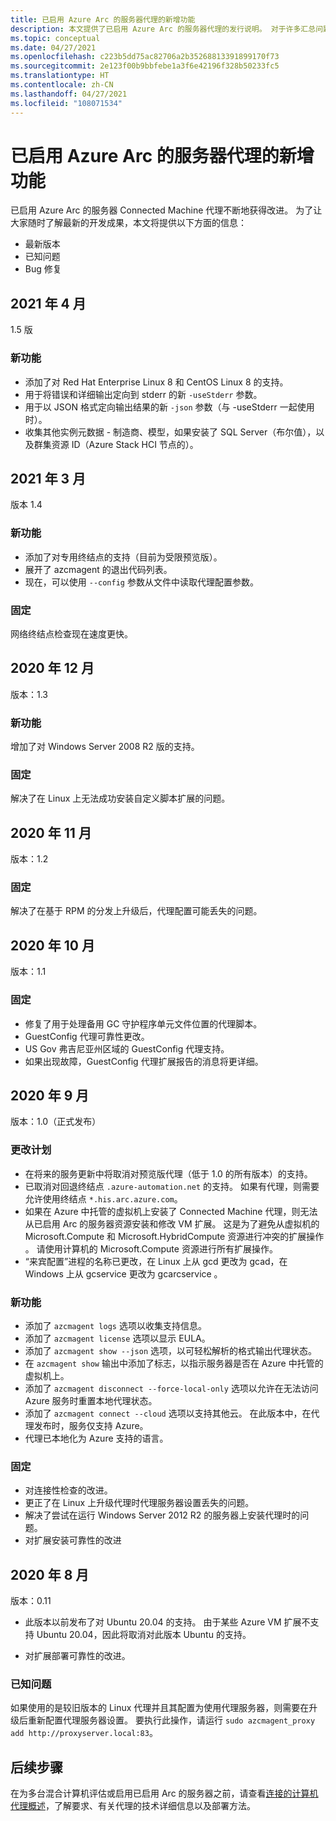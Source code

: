 ```yaml
---
title: 已启用 Azure Arc 的服务器代理的新增功能
description: 本文提供了已启用 Azure Arc 的服务器代理的发行说明。 对于许多汇总问题，提供了指向更多详细信息的链接。
ms.topic: conceptual
ms.date: 04/27/2021
ms.openlocfilehash: c223b5dd75ac82706a2b35268813391899170f73
ms.sourcegitcommit: 2e123f00b9bbfebe1a3f6e42196f328b50233fc5
ms.translationtype: HT
ms.contentlocale: zh-CN
ms.lasthandoff: 04/27/2021
ms.locfileid: "108071534"
---
```

# <a name="whats-new-with-azure-arc-enabled-servers-agent"></a>已启用 Azure Arc 的服务器代理的新增功能

已启用 Azure Arc 的服务器 Connected Machine 代理不断地获得改进。 为了让大家随时了解最新的开发成果，本文将提供以下方面的信息：

- 最新版本
- 已知问题
- Bug 修复

## <a name="april-2021"></a>2021 年 4 月

1.5 版

### <a name="new-feature"></a>新功能

- 添加了对 Red Hat Enterprise Linux 8 和 CentOS Linux 8 的支持。
- 用于将错误和详细输出定向到 stderr 的新 `-useStderr` 参数。
- 用于以 JSON 格式定向输出结果的新 `-json` 参数（与 -useStderr 一起使用时）。
- 收集其他实例元数据 - 制造商、模型，如果安装了 SQL Server（布尔值），以及群集资源 ID（Azure Stack HCI 节点的）。
 
## <a name="march-2021"></a>2021 年 3 月

版本 1.4

### <a name="new-feature"></a>新功能

- 添加了对专用终结点的支持（目前为受限预览版）。
- 展开了 azcmagent 的退出代码列表。
- 现在，可以使用 `--config` 参数从文件中读取代理配置参数。

### <a name="fixed"></a>固定

网络终结点检查现在速度更快。

## <a name="december-2020"></a>2020 年 12 月

版本：1.3

### <a name="new-feature"></a>新功能

增加了对 Windows Server 2008 R2 版的支持。

### <a name="fixed"></a>固定

解决了在 Linux 上无法成功安装自定义脚本扩展的问题。

## <a name="november-2020"></a>2020 年 11 月

版本：1.2

### <a name="fixed"></a>固定

解决了在基于 RPM 的分发上升级后，代理配置可能丢失的问题。

## <a name="october-2020"></a>2020 年 10 月

版本：1.1

### <a name="fixed"></a>固定

- 修复了用于处理备用 GC 守护程序单元文件位置的代理脚本。
- GuestConfig 代理可靠性更改。
- US Gov 弗吉尼亚州区域的 GuestConfig 代理支持。
- 如果出现故障，GuestConfig 代理扩展报告的消息将更详细。

## <a name="september-2020"></a>2020 年 9 月

版本：1.0（正式发布）

### <a name="plan-for-change"></a>更改计划

- 在将来的服务更新中将取消对预览版代理（低于 1.0 的所有版本）的支持。
- 已取消对回退终结点 `.azure-automation.net` 的支持。 如果有代理，则需要允许使用终结点 `*.his.arc.azure.com`。
- 如果在 Azure 中托管的虚拟机上安装了 Connected Machine 代理，则无法从已启用 Arc 的服务器资源安装和修改 VM 扩展。 这是为了避免从虚拟机的 Microsoft.Compute 和 Microsoft.HybridCompute 资源进行冲突的扩展操作 。 请使用计算机的 Microsoft.Compute 资源进行所有扩展操作。
- “来宾配置”进程的名称已更改，在 Linux 上从 gcd 更改为 gcad，在 Windows 上从 gcservice 更改为 gcarcservice   。

### <a name="new-feature"></a>新功能

- 添加了 `azcmagent logs` 选项以收集支持信息。
- 添加了 `azcmagent license` 选项以显示 EULA。
- 添加了 `azcmagent show --json` 选项，以可轻松解析的格式输出代理状态。
- 在 `azcmagent show` 输出中添加了标志，以指示服务器是否在 Azure 中托管的虚拟机上。
- 添加了 `azcmagent disconnect --force-local-only` 选项以允许在无法访问 Azure 服务时重置本地代理状态。
- 添加了 `azcmagent connect --cloud` 选项以支持其他云。 在此版本中，在代理发布时，服务仅支持 Azure。
- 代理已本地化为 Azure 支持的语言。

### <a name="fixed"></a>固定

- 对连接性检查的改进。
- 更正了在 Linux 上升级代理时代理服务器设置丢失的问题。
- 解决了尝试在运行 Windows Server 2012 R2 的服务器上安装代理时的问题。
- 对扩展安装可靠性的改进

## <a name="august-2020"></a>2020 年 8 月

版本：0.11

- 此版本以前发布了对 Ubuntu 20.04 的支持。 由于某些 Azure VM 扩展不支持 Ubuntu 20.04，因此将取消对此版本 Ubuntu 的支持。

- 对扩展部署可靠性的改进。

### <a name="known-issues"></a>已知问题

如果使用的是较旧版本的 Linux 代理并且其配置为使用代理服务器，则需要在升级后重新配置代理服务器设置。 要执行此操作，请运行 `sudo azcmagent_proxy add http://proxyserver.local:83`。

## <a name="next-steps"></a>后续步骤

在为多台混合计算机评估或启用已启用 Arc 的服务器之前，请查看[连接的计算机代理概述](agent-overview.md)，了解要求、有关代理的技术详细信息以及部署方法。